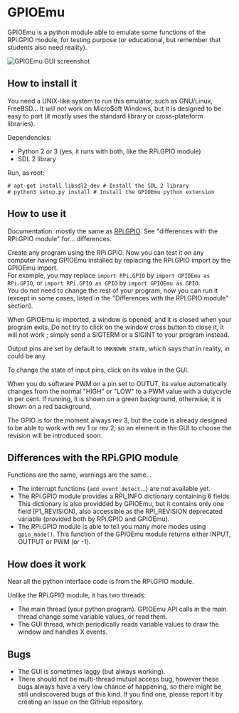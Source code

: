 # GPIOEmu

GPIOEmu is a python module able to emulate some functions of the RPi.GPIO module, for testing purpose (or educational, but remember that students also need reality).

![GPIOEmu GUI screenshot](https://raw.githubusercontent.com/paly2/GPIOEmu/master/screenshot.png)

## How to install it

You need a UNIX-like system to run this emulator, such as GNU/Linux, FreeBSD... It *will not* work on Micro$oft Windows, but it is designed to be easy to port (it mostly uses the standard library or cross-plateform libraries).

Dependencies:
* Python 2 or 3 (yes, it runs with both, like the RPi.GPIO module)
* SDL 2 library

Run, as root:
```
# apt-get install libsdl2-dev # Install the SDL 2 library
# python3 setup.py install # Install the GPIOEmu python extension
```

## How to use it

Documentation: mostly the same as [RPi.GPIO](https://sourceforge.net/p/raspberry-gpio-python/wiki/Home/). See "differences with the RPi.GPIO module" for... differences.

Create any program using the RPi.GPIO. Now you can test it on any computer having GPIOEmu installed by replacing the RPi.GPIO import by the GPIOEmu import.  
For example, you may replace `import RPi.GPIO` by `import GPIOEmu as RPi.GPIO`, or `import RPi.GPIO as GPIO` by `import GPIOEmu as GPIO`.  
You do not need to change the rest of your program, now you can run it (except in some cases, listed in the "Differences with the RPI.GPIO module" section).

When GPIOEmu is imported, a window is opened, and it is closed when your program exits. Do not try to click on the window cross button to close it, it will not work ; simply send a SIGTERM or a SIGINT to your program instead.

Output pins are set by default to `UNKNOWN STATE`, which says that in reality, in could be any.

To change the state of input pins, click on its value in the GUI.

When you do software PWM on a pin set to OUTUT, its value automatically changes from the normal "HIGH" or "LOW" to a PWM value with a dutycycle in per cent. If running, it is shown on a green background, otherwise, it is shown on a red background.

The GPIO is for the moment always rev 3, but the code is already designed to be able to work with rev 1 or rev 2, so an element in the GUI to choose the revision will be introduced soon.

## Differences with the RPi.GPIO module

Functions are the same, warnings are the same...

* The interrupt functions (`add_event_detect`...) are not available yet.
* The RPi.GPIO module provides a RPI_INFO dictionary containing 6 fields. This dictionary is also providded by GPIOEmu, but it contains only one field (P1_REVISION), also accessible as the RPI_REVISION deprecated variable (provided both by RPi.GPIO and GPIOEmu).
* The RPi.GPIO module is able to tell you many more modes using `gpio_mode()`. This function of the GPIOEmu module returns either INPUT, OUTPUT or PWM (or -1).

## How does it work

Near all the python interface code is from the RPi.GPIO module.

Unlike the RPi.GPIO module, it has two threads:
* The main thread (your python program). GPIOEmu API calls in the main thread change some variable values, or read them.
* The GUI thread, which periodically reads variable values to draw the window and handles X events.

## Bugs

* The GUI is sometimes laggy (but always working).
* There should not be multi-thread mutual access bug, however these bugs always have a very low chance of happening, so there might be still undiscovered bugs of this kind. If you find one, please report it by creating an issue on the GitHub repository.
